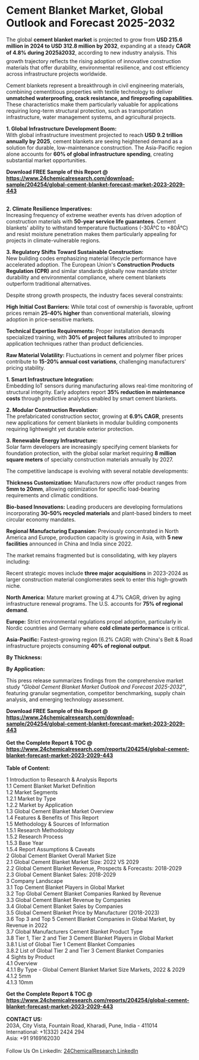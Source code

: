 <h1>Cement Blanket Market, Global Outlook and Forecast 2025-2032</h1><p>The global <strong>cement blanket market</strong> is projected to grow from <strong>USD 215.6 million in 2024 to USD 312.8 million by 2032</strong>, expanding at a steady <strong>CAGR of 4.8% during 2025â2032</strong>, according to new industry analysis. This growth trajectory reflects the rising adoption of innovative construction materials that offer durability, environmental resilience, and cost efficiency across infrastructure projects worldwide.</p><p>Cement blankets represent a breakthrough in civil engineering materials, combining cementitious properties with textile technology to deliver <strong>unmatched waterproofing, crack resistance, and fireproofing capabilities</strong>. These characteristics make them particularly valuable for applications requiring long-term structural protection, such as transportation infrastructure, water management systems, and agricultural projects.</p><p><strong>1. Global Infrastructure Development Boom:</strong><br>
With global infrastructure investment projected to reach <strong>USD 9.2 trillion annually by 2025</strong>, cement blankets are seeing heightened demand as a solution for durable, low-maintenance construction. The Asia-Pacific region alone accounts for <strong>60% of global infrastructure spending</strong>, creating substantial market opportunities.</p><div><b>Download FREE Sample of this Report @ 
            <a href="https://www.24chemicalresearch.com/download-sample/204254/global-cement-blanket-forecast-market-2023-2029-443">
            https://www.24chemicalresearch.com/download-sample/204254/global-cement-blanket-forecast-market-2023-2029-443</a></b></div><br><p><strong>2. Climate Resilience Imperatives:</strong><br>
Increasing frequency of extreme weather events has driven adoption of construction materials with <strong>50-year service life guarantees</strong>. Cement blankets' ability to withstand temperature fluctuations (-30Â°C to +80Â°C) and resist moisture penetration makes them particularly appealing for projects in climate-vulnerable regions.</p><p><strong>3. Regulatory Shifts Toward Sustainable Construction:</strong><br>
New building codes emphasizing material lifecycle performance have accelerated adoption. The European Union's <strong>Construction Products Regulation (CPR)</strong> and similar standards globally now mandate stricter durability and environmental compliance, where cement blankets outperform traditional alternatives.</p><p>Despite strong growth prospects, the industry faces several constraints:</p><p><strong>High Initial Cost Barriers:</strong> While total cost of ownership is favorable, upfront prices remain <strong>25-40% higher</strong> than conventional materials, slowing adoption in price-sensitive markets.</p><p><strong>Technical Expertise Requirements:</strong> Proper installation demands specialized training, with <strong>30% of project failures</strong> attributed to improper application techniques rather than product deficiencies.</p><p><strong>Raw Material Volatility:</strong> Fluctuations in cement and polymer fiber prices contribute to <strong>15-20% annual cost variations</strong>, challenging manufacturers' pricing stability.</p><p><strong>1. Smart Infrastructure Integration:</strong><br>
Embedding IoT sensors during manufacturing allows real-time monitoring of structural integrity. Early adopters report <strong>35% reduction in maintenance costs</strong> through predictive analytics enabled by smart cement blankets.</p><p><strong>2. Modular Construction Revolution:</strong><br>
The prefabricated construction sector, growing at <strong>6.9% CAGR</strong>, presents new applications for cement blankets in modular building components requiring lightweight yet durable exterior protection.</p><p><strong>3. Renewable Energy Infrastructure:</strong><br>
Solar farm developers are increasingly specifying cement blankets for foundation protection, with the global solar market requiring <strong>8 million square meters</strong> of specialty construction materials annually by 2027.</p><p>The competitive landscape is evolving with several notable developments:</p><p><strong>Thickness Customization:</strong> Manufacturers now offer product ranges from <strong>5mm to 20mm</strong>, allowing optimization for specific load-bearing requirements and climatic conditions.</p><p><strong>Bio-based Innovations:</strong> Leading producers are developing formulations incorporating <strong>30-50% recycled materials</strong> and plant-based binders to meet circular economy mandates.</p><p><strong>Regional Manufacturing Expansion:</strong> Previously concentrated in North America and Europe, production capacity is growing in Asia, with <strong>5 new facilities</strong> announced in China and India since 2022.</p><p>The market remains fragmented but is consolidating, with key players including:</p><p>Recent strategic moves include <strong>three major acquisitions</strong> in 2023-2024 as larger construction material conglomerates seek to enter this high-growth niche.</p><p><strong>North America:</strong> Mature market growing at 4.7% CAGR, driven by aging infrastructure renewal programs. The U.S. accounts for <strong>75% of regional demand</strong>.</p><p><strong>Europe:</strong> Strict environmental regulations propel adoption, particularly in Nordic countries and Germany where <strong>cold climate performance</strong> is critical.</p><p><strong>Asia-Pacific:</strong> Fastest-growing region (6.2% CAGR) with China's Belt &amp; Road infrastructure projects consuming <strong>40% of regional output</strong>.</p><p><strong>By Thickness:</strong></p><p><strong>By Application:</strong></p><p>This press release summarizes findings from the comprehensive market study <em>"Global Cement Blanket Market Outlook and Forecast 2025-2032"</em>, featuring granular segmentation, competitor benchmarking, supply chain analysis, and emerging technology assessment.</p><div><b>Download FREE Sample of this Report @ 
            <a href="https://www.24chemicalresearch.com/download-sample/204254/global-cement-blanket-forecast-market-2023-2029-443">
            https://www.24chemicalresearch.com/download-sample/204254/global-cement-blanket-forecast-market-2023-2029-443</a></b></div><br><div><b>Get the Complete Report & TOC @ 
            <a href="https://www.24chemicalresearch.com/reports/204254/global-cement-blanket-forecast-market-2023-2029-443">
            https://www.24chemicalresearch.com/reports/204254/global-cement-blanket-forecast-market-2023-2029-443</a></b></div><br>
            <b>Table of Content:</b><p>1 Introduction to Research & Analysis Reports<br />
    1.1 Cement Blanket Market Definition<br />
    1.2 Market Segments<br />
        1.2.1 Market by Type<br />
        1.2.2 Market by Application<br />
    1.3 Global Cement Blanket Market Overview<br />
    1.4 Features & Benefits of This Report<br />
    1.5 Methodology & Sources of Information<br />
        1.5.1 Research Methodology<br />
        1.5.2 Research Process<br />
        1.5.3 Base Year<br />
        1.5.4 Report Assumptions & Caveats<br />
2 Global Cement Blanket Overall Market Size<br />
    2.1 Global Cement Blanket Market Size: 2022 VS 2029<br />
    2.2 Global Cement Blanket Revenue, Prospects & Forecasts: 2018-2029<br />
    2.3 Global Cement Blanket Sales: 2018-2029<br />
3 Company Landscape<br />
    3.1 Top Cement Blanket Players in Global Market<br />
    3.2 Top Global Cement Blanket Companies Ranked by Revenue<br />
    3.3 Global Cement Blanket Revenue by Companies<br />
    3.4 Global Cement Blanket Sales by Companies<br />
    3.5 Global Cement Blanket Price by Manufacturer (2018-2023)<br />
    3.6 Top 3 and Top 5 Cement Blanket Companies in Global Market, by Revenue in 2022<br />
    3.7 Global Manufacturers Cement Blanket Product Type<br />
    3.8 Tier 1, Tier 2 and Tier 3 Cement Blanket Players in Global Market<br />
        3.8.1 List of Global Tier 1 Cement Blanket Companies<br />
        3.8.2 List of Global Tier 2 and Tier 3 Cement Blanket Companies<br />
4 Sights by Product<br />
    4.1 Overview<br />
        4.1.1 By Type - Global Cement Blanket Market Size Markets, 2022 & 2029<br />
        4.1.2 5mm<br />
        4.1.3 10mm<br />
     </p><div><b>Get the Complete Report & TOC @ 
            <a href="https://www.24chemicalresearch.com/reports/204254/global-cement-blanket-forecast-market-2023-2029-443">
            https://www.24chemicalresearch.com/reports/204254/global-cement-blanket-forecast-market-2023-2029-443</a></b></div><br><b>CONTACT US:</b><br>
            203A, City Vista, Fountain Road, Kharadi, Pune, India - 411014<br>
            International: +1(332) 2424 294<br>
            Asia: +91 9169162030 <br><br>
            Follow Us On LinkedIn: <a href="https://www.linkedin.com/company/24chemicalresearch/">24ChemicalResearch LinkedIn</a>